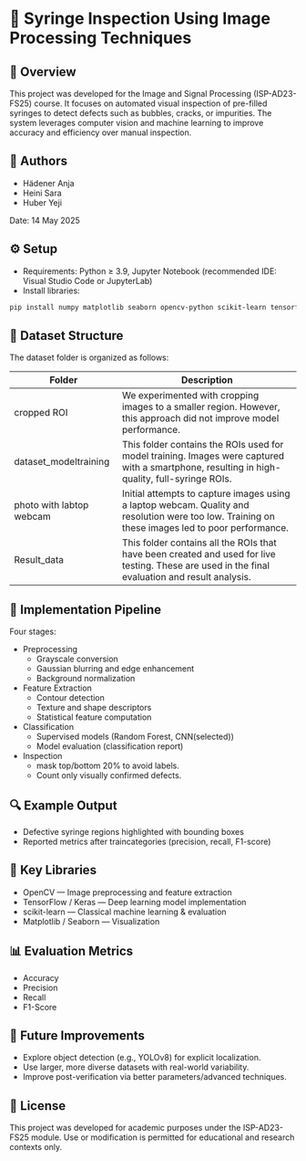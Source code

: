 # 🧪 Syringe Inspection Using Image Processing Techniques

## 📘 Overview

This project was developed for the Image and Signal Processing (ISP-AD23-FS25) course. It focuses on automated visual inspection of pre-filled syringes to detect defects such as bubbles, cracks, or impurities. The system leverages computer vision and machine learning to improve accuracy and efficiency over manual inspection.

## 👥 Authors

- Hädener Anja
- Heini Sara
- Huber Yeji

Date: 14 May 2025

## ⚙️ Setup

- Requirements: Python ≥ 3.9, Jupyter Notebook (recommended IDE: Visual Studio Code or JupyterLab)
- Install libraries:

```bash
pip install numpy matplotlib seaborn opencv-python scikit-learn tensorflow
```

## 📂 Dataset Structure

The dataset folder is organized as follows:

| Folder | Description |
|---|---|
| cropped ROI | We experimented with cropping images to a smaller region. However, this approach did not improve model performance. |
| dataset_modeltraining | This folder contains the ROIs used for model training. Images were captured with a smartphone, resulting in high-quality, full-syringe ROIs. |
| photo with labtop webcam | Initial attempts to capture images using a laptop webcam. Quality and resolution were too low. Training on these images led to poor performance. |
| Result_data | This folder contains all the ROIs that have been created and used for live testing. These are used in the final evaluation and result analysis. |

## 🧠 Implementation Pipeline

Four stages:

- Preprocessing
  - Grayscale conversion
  - Gaussian blurring and edge enhancement
  - Background normalization
- Feature Extraction
  - Contour detection
  - Texture and shape descriptors
  - Statistical feature computation
- Classification
  - Supervised models (Random Forest, CNN(selected))
  - Model evaluation (classification report)
- Inspection 
  - mask top/bottom 20% to avoid labels.
  - Count only visually confirmed defects.

## 🔍 Example Output

- Defective syringe regions highlighted with bounding boxes
- Reported metrics after traincategories (precision, recall, F1-score)

## 🧩 Key Libraries

- OpenCV — Image preprocessing and feature extraction
- TensorFlow / Keras — Deep learning model implementation
- scikit-learn — Classical machine learning & evaluation
- Matplotlib / Seaborn — Visualization

## 📊 Evaluation Metrics

- Accuracy
- Precision
- Recall
- F1-Score

## 🚀 Future Improvements

- Explore object detection (e.g., YOLOv8) for explicit localization.
- Use larger, more diverse datasets with real-world variability.
- Improve post-verification via better parameters/advanced techniques.

## 🧾 License

This project was developed for academic purposes under the ISP-AD23-FS25 module. Use or modification is permitted for educational and research contexts only.